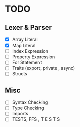 # TODO

## Lexer & Parser
- [x] Array Literal
- [x] Map Literal
- [ ] Index Expression
- [ ] Property Expression
- [ ] For Statement
- [ ] Traits (export, private , async)
- [ ] Structs
  
## Misc
- [ ] Syntax Checking
- [ ] Type Checking
- [ ] Imports
- [ ] TESTS, FFS , T E S T S 
